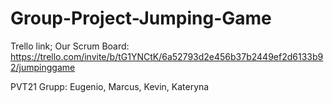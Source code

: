 # Group-Project-Jumping-Game
Trello link; Our Scrum Board: https://trello.com/invite/b/tG1YNCtK/6a52793d2e456b37b2449ef2d6133b92/jumpinggame

PVT21 Grupp: Eugenio, Marcus, Kevin, Kateryna
